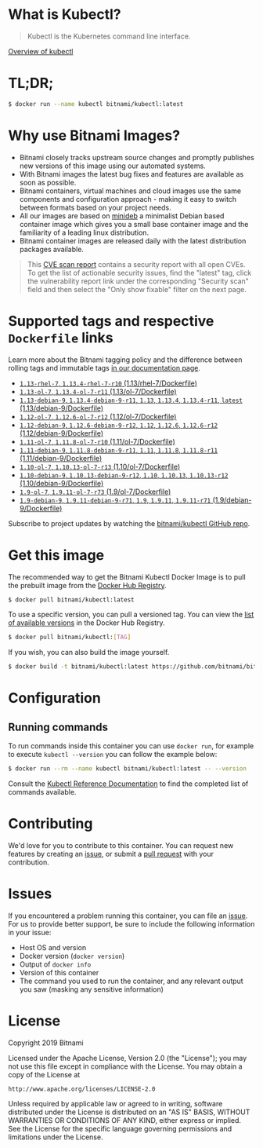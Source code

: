 
# What is Kubectl?

> Kubectl is the Kubernetes command line interface.

[Overview of kubectl](https://kubernetes.io/docs/reference/kubectl/overview/)

# TL;DR;

```bash
$ docker run --name kubectl bitnami/kubectl:latest
```

# Why use Bitnami Images?

* Bitnami closely tracks upstream source changes and promptly publishes new versions of this image using our automated systems.
* With Bitnami images the latest bug fixes and features are available as soon as possible.
* Bitnami containers, virtual machines and cloud images use the same components and configuration approach - making it easy to switch between formats based on your project needs.
* All our images are based on [minideb](https://github.com/bitnami/minideb) a minimalist Debian based container image which gives you a small base container image and the familiarity of a leading linux distribution.
* Bitnami container images are released daily with the latest distribution packages available.


> This [CVE scan report](https://quay.io/repository/bitnami/kubectl?tab=tags) contains a security report with all open CVEs. To get the list of actionable security issues, find the "latest" tag, click the vulnerability report link under the corresponding "Security scan" field and then select the "Only show fixable" filter on the next page.

# Supported tags and respective `Dockerfile` links

Learn more about the Bitnami tagging policy and the difference between rolling tags and immutable tags [in our documentation page](https://docs.bitnami.com/containers/how-to/understand-rolling-tags-containers/).


* [`1.13-rhel-7`, `1.13.4-rhel-7-r10` (1.13/rhel-7/Dockerfile)](https://github.com/bitnami/bitnami-docker-kubectl/blob/1.13.4-rhel-7-r10/1.13/rhel-7/Dockerfile)
* [`1.13-ol-7`, `1.13.4-ol-7-r11` (1.13/ol-7/Dockerfile)](https://github.com/bitnami/bitnami-docker-kubectl/blob/1.13.4-ol-7-r11/1.13/ol-7/Dockerfile)
* [`1.13-debian-9`, `1.13.4-debian-9-r11`, `1.13`, `1.13.4`, `1.13.4-r11`, `latest` (1.13/debian-9/Dockerfile)](https://github.com/bitnami/bitnami-docker-kubectl/blob/1.13.4-debian-9-r11/1.13/debian-9/Dockerfile)
* [`1.12-ol-7`, `1.12.6-ol-7-r12` (1.12/ol-7/Dockerfile)](https://github.com/bitnami/bitnami-docker-kubectl/blob/1.12.6-ol-7-r12/1.12/ol-7/Dockerfile)
* [`1.12-debian-9`, `1.12.6-debian-9-r12`, `1.12`, `1.12.6`, `1.12.6-r12` (1.12/debian-9/Dockerfile)](https://github.com/bitnami/bitnami-docker-kubectl/blob/1.12.6-debian-9-r12/1.12/debian-9/Dockerfile)
* [`1.11-ol-7`, `1.11.8-ol-7-r10` (1.11/ol-7/Dockerfile)](https://github.com/bitnami/bitnami-docker-kubectl/blob/1.11.8-ol-7-r10/1.11/ol-7/Dockerfile)
* [`1.11-debian-9`, `1.11.8-debian-9-r11`, `1.11`, `1.11.8`, `1.11.8-r11` (1.11/debian-9/Dockerfile)](https://github.com/bitnami/bitnami-docker-kubectl/blob/1.11.8-debian-9-r11/1.11/debian-9/Dockerfile)
* [`1.10-ol-7`, `1.10.13-ol-7-r13` (1.10/ol-7/Dockerfile)](https://github.com/bitnami/bitnami-docker-kubectl/blob/1.10.13-ol-7-r13/1.10/ol-7/Dockerfile)
* [`1.10-debian-9`, `1.10.13-debian-9-r12`, `1.10`, `1.10.13`, `1.10.13-r12` (1.10/debian-9/Dockerfile)](https://github.com/bitnami/bitnami-docker-kubectl/blob/1.10.13-debian-9-r12/1.10/debian-9/Dockerfile)
* [`1.9-ol-7`, `1.9.11-ol-7-r73` (1.9/ol-7/Dockerfile)](https://github.com/bitnami/bitnami-docker-kubectl/blob/1.9.11-ol-7-r73/1.9/ol-7/Dockerfile)
* [`1.9-debian-9`, `1.9.11-debian-9-r71`, `1.9`, `1.9.11`, `1.9.11-r71` (1.9/debian-9/Dockerfile)](https://github.com/bitnami/bitnami-docker-kubectl/blob/1.9.11-debian-9-r71/1.9/debian-9/Dockerfile)

Subscribe to project updates by watching the [bitnami/kubectl GitHub repo](https://github.com/bitnami/bitnami-docker-kubectl).

# Get this image

The recommended way to get the Bitnami Kubectl Docker Image is to pull the prebuilt image from the [Docker Hub Registry](https://hub.docker.com/r/bitnami/kubectl).

```bash
$ docker pull bitnami/kubectl:latest
```

To use a specific version, you can pull a versioned tag. You can view the [list of available versions](https://hub.docker.com/r/bitnami/kubectl/tags/) in the Docker Hub Registry.

```bash
$ docker pull bitnami/kubectl:[TAG]
```

If you wish, you can also build the image yourself.

```bash
$ docker build -t bitnami/kubectl:latest https://github.com/bitnami/bitnami-docker-kubectl.git
```

# Configuration

## Running commands

To run commands inside this container you can use `docker run`, for example to execute `kubectl --version` you can follow the example below:

```bash
$ docker run --rm --name kubectl bitnami/kubectl:latest -- --version
```

Consult the [Kubectl Reference Documentation](https://kubernetes.io/docs/reference/generated/kubectl/kubectl-commands) to find the completed list of commands available.

# Contributing

We'd love for you to contribute to this container. You can request new features by creating an [issue](https://github.com/bitnami/bitnami-docker-kubectl/issues), or submit a [pull request](https://github.com/bitnami/bitnami-docker-kubectl/pulls) with your contribution.

# Issues

If you encountered a problem running this container, you can file an [issue](https://github.com/bitnami/bitnami-docker-kubectl/issues). For us to provide better support, be sure to include the following information in your issue:

- Host OS and version
- Docker version (`docker version`)
- Output of `docker info`
- Version of this container
- The command you used to run the container, and any relevant output you saw (masking any sensitive information)

# License

Copyright 2019 Bitnami

Licensed under the Apache License, Version 2.0 (the "License");
you may not use this file except in compliance with the License.
You may obtain a copy of the License at

    http://www.apache.org/licenses/LICENSE-2.0

Unless required by applicable law or agreed to in writing, software
distributed under the License is distributed on an "AS IS" BASIS,
WITHOUT WARRANTIES OR CONDITIONS OF ANY KIND, either express or implied.
See the License for the specific language governing permissions and
limitations under the License.
